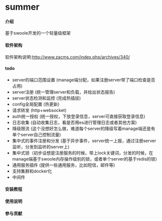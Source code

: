 # summer

#### 介绍
基于swoole开发的一个轻量级框架

#### 软件架构
软件架构说明:http://www.zacms.com/index.php/archives/340/

#### todo

 - server的端口范围设置 (manage端分配，如果注册server带了端口检查是否占用)
 - server注册 (统一管理server和负载，并给出状态报告)
 - server状态检测和监控 (完成热插拔)
 - config全局配置 (热更新)
 - 请求转发 (http+websocket)
 - auth统一授权 (统一授权，下放登录信息，server可直接获取登录信息)
 - 日志收集 (自动收集日志，看是否用es进行管理日志或者其他方案)
 - 降级限流 (这个没想好怎么做，难道每个server的降级写着manage端还是有单个server自己控制流量)
 - 集中式的事件注册和分发 (基于异步事件，server统一上报，通过注册server监听，分发到监听的server上)
 - 集中式锁（初步设想是注册服务的时候，带上lock关键词，分发的时候，在manage端基于swoole内存操作级别的锁，或者单个server的基于redis的锁）
 - 通用服务插件 (提供一些通用服务，比如短信，邮件等)
 - 支持集群和docker化
 - 中间件

#### 安装教程

#### 使用说明

#### 参与贡献

